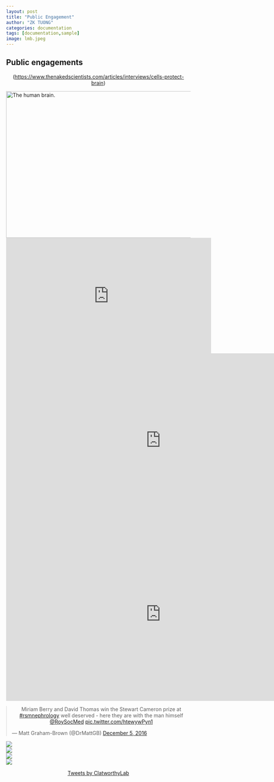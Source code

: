 ```yaml
---
layout: post
title: "Public Engagement"
author: "ZK TUONG"
categories: documentation
tags: [documentation,sample]
image: lmb.jpeg
---
```

<style>
p {
 text-align:center
}

img {
  display: block;
  margin-left: auto;
  margin-right: auto;
  /*width: 40%;*/
}

iframe {
  display: block;
  margin-left: auto;
  margin-right: auto;
  /*width: 40%;*/
}

blockquote {
  display: block;
  margin-left: auto;
  margin-right: auto;
  /*width: 40%;*/
}

</style>

## Public engagements

(https://www.thenakedscientists.com/articles/interviews/cells-protect-brain)


<img typeof="foaf:Image" class="img-responsive" src="https://www.thenakedscientists.com/sites/default/files/styles/featured_image/public/media/media/x53e1d7444f5ab108f5d08460962f307f133ad6e54e507441772d7ad3964dc0_960.png,qitok=nuzFoE1S.pagespeed.ic.pGS7RbC-eF.webp" width="600" height="400" alt="The human brain." title="The human brain." data-pagespeed-url-hash="2874303808" onload="pagespeed.CriticalImages.checkImageForCriticality(this);">


<iframe width="560" height="315" src="https://www.youtube.com/embed/L6s6hBb10rI" frameborder="0" allow="accelerometer; autoplay; clipboard-write; encrypted-media; gyroscope; picture-in-picture" allowfullscreen></iframe>


<iframe width="843" height="474" src="https://www.youtube.com/embed/hgv56Gguasc" frameborder="0" allow="accelerometer; autoplay; clipboard-write; encrypted-media; gyroscope; picture-in-picture" allowfullscreen></iframe>


<iframe width="843" height="474" src="https://www.youtube.com/embed/RW58ZI7ofSY" frameborder="0" allow="accelerometer; autoplay; clipboard-write; encrypted-media; gyroscope; picture-in-picture" allowfullscreen></iframe>


<blockquote class="twitter-tweet"><p lang="en" dir="ltr">Miriam Berry and David Thomas win the Stewart Cameron prize at <a href="https://twitter.com/hashtag/rsmnephrology?src=hash&amp;ref_src=twsrc%5Etfw">#rsmnephrology</a> well deserved - here they are with the man himself <a href="https://twitter.com/RoySocMed?ref_src=twsrc%5Etfw">@RoySocMed</a> <a href="https://t.co/htewywPyn1">pic.twitter.com/htewywPyn1</a></p>&mdash; Matt Graham-Brown (@DrMattGB) <a href="https://twitter.com/DrMattGB/status/805826068494032897?ref_src=twsrc%5Etfw">December 5, 2016</a></blockquote> <script async src="https://platform.twitter.com/widgets.js" charset="utf-8"></script>

<img src="https://www.med.cam.ac.uk/clatworthy/files/2015/04/Slide1.png">
<img src="https://www.med.cam.ac.uk/clatworthy/files/2015/04/Slide2.png">
<img src="https://www.med.cam.ac.uk/clatworthy/files/2015/04/Slide3.png">
<img src="https://www.med.cam.ac.uk/clatworthy/files/2015/04/Untitled.jpg">

<a class="twitter-timeline" href="https://twitter.com/ClatworthyLab?ref_src=twsrc%5Etfw">Tweets by ClatworthyLab</a> <script async src="https://platform.twitter.com/widgets.js" charset="utf-8"></script>